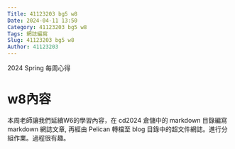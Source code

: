 ```yaml
---
Title: 41123203 bg5 w8
Date: 2024-04-11 13:50
Category: 41123203 bg5 w8
Tags: 網誌編寫
Slug: 41123203 bg5 w8
Author: 41123203
---
```


2024 Spring 每周心得

<!-- PELICAN_END_SUMMARY -->

# w8內容
本周老師讓我們延續W6的學習內容，在 cd2024 倉儲中的 markdown 目錄編寫 markdown 網誌文章, 再經由 Pelican 轉檔至 blog 目錄中的超文件網誌。進行分組作業。過程很有趣。
